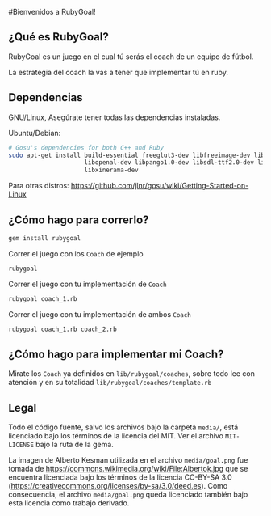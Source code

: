 #Bienvenidos a RubyGoal!

## ¿Qué es RubyGoal?

RubyGoal es un juego en el cual tú serás el coach de un equipo de
fútbol.

La estrategia del coach la vas a tener que implementar tú en ruby.

## Dependencias

GNU/Linux, Asegúrate tener todas las dependencias instaladas.

Ubuntu/Debian:

```bash
# Gosu's dependencies for both C++ and Ruby
sudo apt-get install build-essential freeglut3-dev libfreeimage-dev libgl1-mesa-dev \
                     libopenal-dev libpango1.0-dev libsdl-ttf2.0-dev libsndfile-dev \
                     libxinerama-dev
```

Para otras distros: https://github.com/jlnr/gosu/wiki/Getting-Started-on-Linux

## ¿Cómo hago para correrlo?

```bash
gem install rubygoal
```

Correr el juego con los `Coach` de ejemplo
```bash
rubygoal
```

Correr el juego con tu implementación de `Coach`
```bash
rubygoal coach_1.rb
```

Correr el juego con tu implementación de ambos `Coach`
```bash
rubygoal coach_1.rb coach_2.rb
```

## ¿Cómo hago para implementar mi Coach?

Mirate los `Coach` ya definidos en `lib/rubygoal/coaches`, sobre todo lee con
atención y en su totalidad `lib/rubygoal/coaches/template.rb`

## Legal

Todo el código fuente, salvo los archivos bajo la carpeta `media/`, está
licenciado bajo los términos de la licencia del MIT. Ver el archivo `MIT-LICENSE`
bajo la ruta de la gema.

La imagen de Alberto Kesman utilizada en el archivo `media/goal.png` fue
tomada de https://commons.wikimedia.org/wiki/File:Albertok.jpg que se
encuentra licenciada bajo los términos de la licencia CC-BY-SA 3.0
(https://creativecommons.org/licenses/by-sa/3.0/deed.es). Como
consecuencia, el archivo `media/goal.png` queda licenciado también bajo
esta licencia como trabajo derivado.
